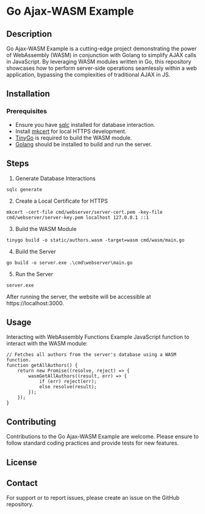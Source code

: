 # Go Ajax-WASM Example

## Description

Go Ajax-WASM Example is a cutting-edge project demonstrating the power of WebAssembly (WASM) in conjunction with Golang to simplify AJAX calls in JavaScript. By leveraging WASM modules written in Go, this repository showcases how to perform server-side operations seamlessly within a web application, bypassing the complexities of traditional AJAX in JS.

## Installation

### Prerequisites
- Ensure you have [sqlc](https://sqlc.dev/) installed for database interaction.
- Install [mkcert](https://github.com/FiloSottile/mkcert) for local HTTPS development.
- [TinyGo](https://tinygo.org/) is required to build the WASM module.
- [Golang](https://go.dev/) should be installed to build and run the server.

## Steps
1. Generate Database Interactions

```
sqlc generate
```

2. Create a Local Certificate for HTTPS

```
mkcert -cert-file cmd/webserver/server-cert.pem -key-file cmd/webserver/server-key.pem localhost 127.0.0.1 ::1
```

3. Build the WASM Module

```
tinygo build -o static/authors.wasm -target=wasm cmd/wasm/main.go
```

4. Build the Server

```
go build -o server.exe .\cmd\webserver\main.go
```

5. Run the Server

```
server.exe
```

After running the server, the website will be accessible at https://localhost:3000.

## Usage

Interacting with WebAssembly Functions
Example JavaScript function to interact with the WASM module:

```
// Fetches all authors from the server's database using a WASM function.
function getAllAuthors() {
    return new Promise((resolve, reject) => {
        wasmGetAllAuthors((result, err) => {
            if (err) reject(err);
            else resolve(result);
        });
    });
}
```

## Contributing
Contributions to the Go Ajax-WASM Example are welcome. Please ensure to follow standard coding practices and provide tests for new features.

## License


## Contact
For support or to report issues, please create an issue on the GitHub repository.